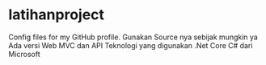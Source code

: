 # latihanproject
Config files for my GitHub profile.
Gunakan Source nya sebijak mungkin ya
Ada versi Web MVC dan API
Teknologi yang digunakan .Net Core C# dari Microsoft
